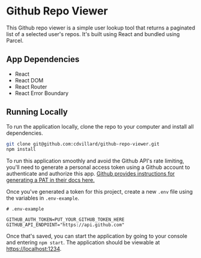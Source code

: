 # Github Repo Viewer

This Github repo viewer is a simple user lookup tool that returns a paginated list of a selected user's repos. It's built using React and bundled using Parcel.

## App Dependencies

- React
- React DOM
- React Router
- React Error Boundary

## Running Locally

To run the application locally, clone the repo to your computer and install all dependencies.

``` bash
git clone git@github.com:cdvillard/github-repo-viewer.git
npm install
```

To run this application smoothly and avoid the Github API's rate limiting, you'll need to generate a personal access token using a Github account to authenticate and authorize this app. [Github provides instructions for generating a PAT in their docs here.](https://docs.github.com/en/authentication/keeping-your-account-and-data-secure/creating-a-personal-access-token)

Once you've generated a token for this project, create a new `.env` file using the variables in `.env-example`.

```shell
# .env-example

GITHUB_AUTH_TOKEN=PUT_YOUR_GITHUB_TOKEN_HERE
GITHUB_API_ENDPOINT="https://api.github.com"
```

Once that's saved, you can start the application by going to your console and entering `npm start`. The application should be viewable at [https://localhost:1234](http://localhost:1234).
